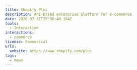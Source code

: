 ```yaml
---
title: Shopify Plus
description: API-based enterprise platform for e-commerce
date: 2020-07-31T15:30:40.164Z
tools:
  - Interaction
interactions:
  - commerce
license: Commercial
urls:
  website: https://www.shopify.com/plus
tags:
  - news
---
```

